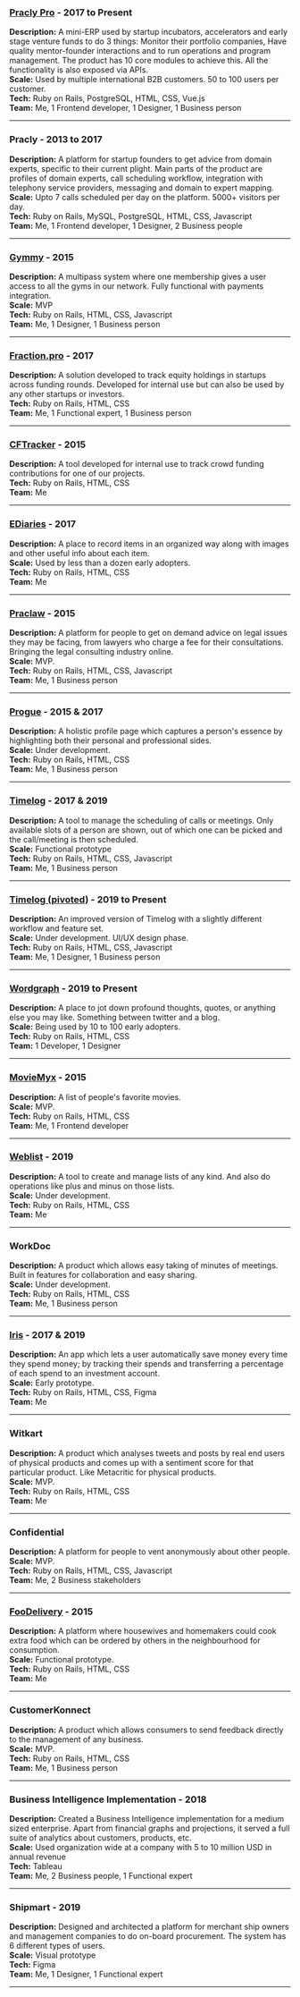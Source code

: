 
### [Pracly Pro](https://demo.pracly.com) - 2017 to Present
**Description:** A mini-ERP used by startup incubators, accelerators and early stage venture funds to do 3 things: Monitor their portfolio companies, Have quality mentor-founder interactions and to run operations and program management. The product has 10 core modules to achieve this. All the functionality is also exposed via APIs.  
**Scale:** Used by multiple international B2B customers. 50 to 100 users per customer.  
**Tech:**  Ruby on Rails, PostgreSQL, HTML, CSS, Vue.js  
**Team:** Me, 1 Frontend developer, 1 Designer, 1 Business person   

---
### Pracly - 2013 to 2017
**Description:** A platform for startup founders to get advice from domain experts, specific to their current plight. Main parts of the product are profiles of domain experts, call scheduling workflow, integration with telephony service providers, messaging and domain to expert mapping.  
**Scale:** Upto 7 calls scheduled per day on the platform. 5000+ visitors per day.  
**Tech:**  Ruby on Rails, MySQL, PostgreSQL, HTML, CSS, Javascript  
**Team:**  Me, 1 Frontend developer, 1 Designer, 2 Business people  

---
### [Gymmy](https://gymmyhq.herokuapp.com/) - 2015
**Description:** A multipass system where one membership gives a user access to all the gyms in our network. Fully functional with payments integration.  
**Scale:** MVP  
**Tech:**  Ruby on Rails, HTML, CSS, Javascript  
**Team:** Me, 1 Designer, 1 Business person   

---
### [Fraction.pro](http://www.fraction.pro/) - 2017
**Description:** A solution developed to track equity holdings in startups across funding rounds. Developed for internal use but can also be used by any other startups or investors.  
**Tech:**  Ruby on Rails, HTML, CSS  
**Team:**  Me, 1 Functional expert, 1 Business person    

---
### [CFTracker](https://cftracker.herokuapp.com/) - 2015
**Description:** A tool developed for internal use to track crowd funding contributions for one of our projects.  
**Tech:**  Ruby on Rails, HTML, CSS  
**Team:**  Me  

---
### [EDiaries](https://ediaries.herokuapp.com/) - 2017
**Description:** A place to record items in an organized way along with images and other useful info about each item.  
**Scale:** Used by less than a dozen early adopters.  
**Tech:**  Ruby on Rails, HTML, CSS  
**Team:**  Me   

---
### [Praclaw](https://praclaw.herokuapp.com/) - 2015
**Description:** A platform for people to get on demand advice on legal issues they may be facing, from lawyers who charge a fee for their consultations. Bringing the legal consulting industry online.  
**Scale:** MVP.  
**Tech:**  Ruby on Rails, HTML, CSS, Javascript  
**Team:**  Me, 1 Business person   

---
### [Progue](https://progue.herokuapp.com/) - 2015 & 2017
**Description:** A holistic profile page which captures a person's essence by highlighting both their personal and professional sides.   
**Scale:** Under development.  
**Tech:**  Ruby on Rails, HTML, CSS  
**Team:**  Me, 1 Business person  

---
### [Timelog](https://progue-scheduler.herokuapp.com/) - 2017 & 2019
**Description:** A tool to manage the scheduling of calls or meetings. Only available slots of a person are shown, out of which one can be picked and the call/meeting is then scheduled.  
**Scale:** Functional prototype  
**Tech:**  Ruby on Rails, HTML, CSS, Javascript  
**Team:**  Me, 1 Business person  

---
### [Timelog (pivoted)](http://timelog.me) - 2019 to Present
**Description:**  An improved version of Timelog with a slightly different workflow and feature set.  
**Scale:** Under development. UI/UX design phase.  
**Tech:**  Ruby on Rails, HTML, CSS, Javascript  
**Team:**  Me, 1 Designer, 1 Business person     

---
### [Wordgraph](http://www.wordgraph.me/) - 2019 to Present
**Description:** A place to jot down profound thoughts, quotes, or anything else you may like. Something between twitter and a blog.  
**Scale:** Being used by 10 to 100 early adopters.  
**Tech:**  Ruby on Rails, HTML, CSS  
**Team:**  1 Developer, 1 Designer  

---
### [MovieMyx](https://shielded-caverns-4103.herokuapp.com/) - 2015
**Description:** A list of people's favorite movies.  
**Scale:** MVP.  
**Tech:**  Ruby on Rails, HTML, CSS  
**Team:**  Me, 1 Frontend developer     

---
### [Weblist](https://weblisto.herokuapp.com/) - 2019
**Description:** A tool to create and manage lists of any kind. And also do operations like plus and minus on those lists.  
**Scale:** Under development.  
**Tech:**  Ruby on Rails, HTML, CSS  
**Team:**  Me    

---
### WorkDoc
**Description:** A product which allows easy taking of minutes of meetings. Built in features for collaboration and easy sharing.  
**Scale:** Under development.  
**Tech:**  Ruby on Rails, HTML, CSS  
**Team:**  Me, 1 Business person  

---
### [Iris](https://newex.herokuapp.com/) - 2017 & 2019
**Description:** An app which lets a user automatically save money every time they spend money; by tracking their spends and transferring a percentage of each spend to an investment account.  
**Scale:** Early prototype.  
**Tech:**  Ruby on Rails, HTML, CSS, Figma  
**Team:**  Me    

---
### Witkart
**Description:** A product which analyses tweets and posts by real end users of physical products and comes up with a sentiment score for that particular product. Like Metacritic for physical products.  
**Scale:** MVP.  
**Tech:**  Ruby on Rails, HTML, CSS  
**Team:**  Me   

---
### Confidential
**Description:** A platform for people to vent anonymously about other people.  
**Scale:** MVP.  
**Tech:**  Ruby on Rails, HTML, CSS, Javascript  
**Team:**  Me, 2 Business stakeholders   

---
### [FooDelivery](https://foodeliverysg.herokuapp.com/) - 2015
**Description:** A platform where housewives and homemakers could cook extra food which can be ordered by others in the neighbourhood for consumption.  
**Scale:** Functional prototype.  
**Tech:**  Ruby on Rails, HTML, CSS  
**Team:**  Me  

---
### CustomerKonnect
**Description:** A product which allows consumers to send feedback directly to the management of any business.  
**Scale:** MVP.  
**Tech:**  Ruby on Rails, HTML, CSS  
**Team:**  Me, 1 Business person  

---
### Business Intelligence Implementation - 2018
**Description:** Created a Business Intelligence implementation for a medium sized enterprise. Apart from financial graphs and projections, it served a full suite of analytics about customers, products, etc.  
**Scale:** Used organization wide at a company with 5 to 10 million USD in annual revenue  
**Tech:**  Tableau  
**Team:**  Me, 2 Business people, 1 Functional expert   

---
### Shipmart - 2019
**Description:** Designed and architected a platform for merchant ship owners and management companies to do on-board procurement. The system has 6 different types of users.  
**Scale:** Visual prototype  
**Tech:**  Figma  
**Team:**  Me, 1 Designer, 1 Functional expert    

---
